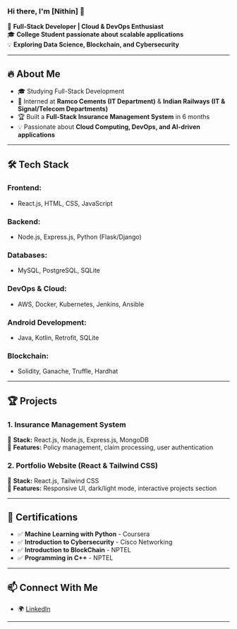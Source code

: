 ### Hi there, I'm [Nithin] 👋

🚀 **Full-Stack Developer | Cloud & DevOps Enthusiast**  
🎓 **College Student passionate about scalable applications**  
💡 **Exploring Data Science, Blockchain, and Cybersecurity**  

---

## 🔥 About Me
- 🎓 Studying Full-Stack Development
- 🏢 Interned at **Ramco Cements (IT Department)** & **Indian Railways (IT & Signal/Telecom Departments)**
- 🏆 Built a **Full-Stack Insurance Management System** in 6 months
- 💡 Passionate about **Cloud Computing, DevOps, and AI-driven applications**

---

## 🛠️ Tech Stack

### **Frontend:**
- React.js, HTML, CSS, JavaScript

### **Backend:**
- Node.js, Express.js, Python (Flask/Django)

### **Databases:**
- MySQL, PostgreSQL, SQLite

### **DevOps & Cloud:**
- AWS, Docker, Kubernetes, Jenkins, Ansible

### **Android Development:**
- Java, Kotlin, Retrofit, SQLite

### **Blockchain:**
- Solidity, Ganache, Truffle, Hardhat

---

## 🏆 Projects

### **1. Insurance Management System**
🔹 **Stack:** React.js, Node.js, Express.js, MongoDB  
🔹 **Features:** Policy management, claim processing, user authentication

### **2. Portfolio Website (React & Tailwind CSS)**
🔹 **Stack:** React.js, Tailwind CSS  
🔹 **Features:** Responsive UI, dark/light mode, interactive projects section

---

## 📜 Certifications
- ✅ **Machine Learning with Python** - Coursera
- ✅ **Introduction to Cybersecurity** - Cisco Networking
- ✅ **Introduction to BlockChain** - NPTEL
- ✅ **Programming in C++** - NPTEL

---

## 📫 Connect With Me
- 🌍 [LinkedIn](https://www.linkedin.com/in/nithin-s12/) 

---
